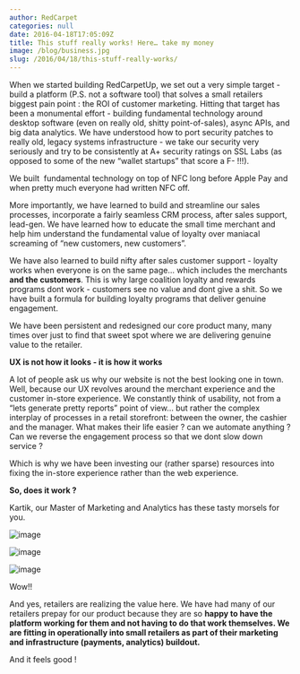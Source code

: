 ```yaml
---
author: RedCarpet
categories: null
date: 2016-04-18T17:05:09Z
title: This stuff really works! Here… take my money
image: /blog/business.jpg
slug: /2016/04/18/this-stuff-really-works/
---
```


When we started building RedCarpetUp, we set out a very simple target - build a platform (P.S. not a software tool) that solves a small retailers biggest pain point : the ROI of customer marketing. Hitting that target has been a monumental effort - building fundamental technology around desktop software (even on really old, shitty point-of-sales), async APIs, and big data analytics. We have understood how to port security patches to really old, legacy systems infrastructure - we take our security very seriously and try to be consistently at A+ security ratings on SSL Labs (as opposed to some of the new “wallet startups” that score a F- !!!).

We built  fundamental technology on top of NFC long before Apple Pay and when pretty much everyone had written NFC off.

More importantly, we have learned to build and streamline our sales processes, incorporate a fairly seamless CRM process, after sales support, lead-gen. We have learned how to educate the small time merchant and help him understand the fundamental value of loyalty over maniacal screaming of “new customers, new customers”.

We have also learned to build nifty after sales customer support - loyalty works when everyone is on the same page… which includes the merchants **and the customers**. This is why large coalition loyalty and rewards programs dont work - customers see no value and dont give a shit. So we have built a formula for building loyalty programs that deliver genuine engagement.

We have been persistent and redesigned our core product many, many times over just to find that sweet spot where we are delivering genuine value to the retailer.

**UX is not how it looks - it is how it works**

A lot of people ask us why our website is not the best looking one in town. Well, because our UX revolves around the merchant experience and the customer in-store experience. We constantly think of usability, not from a “lets generate pretty reports” point of view… but rather the complex interplay of processes in a retail storefront: between the owner, the cashier and the manager. What makes their life easier ? can we automate anything ? Can we reverse the engagement process so that we dont slow down service ?

Which is why we have been investing our (rather sparse) resources into fixing the in-store experience rather than the web experience.

**So, does it work ?**

Kartik, our Master of Marketing and Analytics has these tasty morsels for you.

![image](http://38.media.tumblr.com/d3be762c7256eeff25a01f89c2057418/tumblr_inline_neicam1hIy1sir05l.png)

![image](http://38.media.tumblr.com/4a9a578f95f3195fbceccc1d2b029d04/tumblr_inline_neicb3BVfW1sir05l.png)

![image](http://33.media.tumblr.com/6dc3bf8b040ba445cba1df130ebb0d78/tumblr_inline_neicbiXDck1sir05l.png)

Wow!!

And yes, retailers are realizing the value here. We have had many of our retailers <span>prepay</span> for our product because they are so **happy to have the platform working for them and not having to do that work themselves. We are fitting in operationally into small retailers as part of their marketing and infrastructure (payments, analytics) buildout.**

And it feels good !

